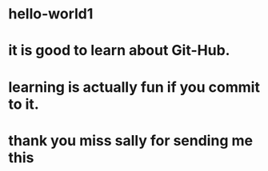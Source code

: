 # hello-world1
# it is good to learn about Git-Hub. 
# learning is actually fun if you commit to it.
# thank you miss sally for sending me this
